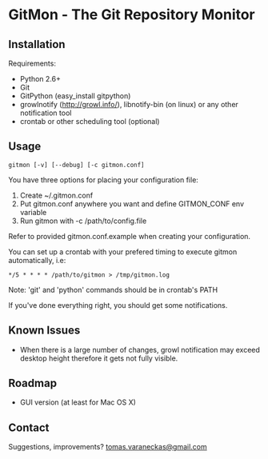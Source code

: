 GitMon - The Git Repository Monitor
===================================

Installation
------------

Requirements:

* Python 2.6+
* Git
* GitPython (easy_install gitpython)
* growlnotify (http://growl.info/), libnotify-bin (on linux) or any other notification tool
* crontab or other scheduling tool (optional)

Usage
-----

    gitmon [-v] [--debug] [-c gitmon.conf]

You have three  options for placing your configuration file:

1. Create ~/.gitmon.conf 
2. Put gitmon.conf anywhere you want and define GITMON_CONF env variable
3. Run gitmon with -c /path/to/config.file

Refer to provided gitmon.conf.example when creating your configuration.

You can set up a crontab with your prefered timing to execute gitmon 
automatically, i.e: 

    */5 * * * * /path/to/gitmon > /tmp/gitmon.log

Note: 'git' and 'python' commands should be in crontab's PATH

If you've done everything right, you should get some notifications.

Known Issues
------------

* When there is a large number of changes, growl notification may exceed desktop height therefore it gets not fully visible.

Roadmap
-------

* GUI version (at least for Mac OS X)

Contact
-------

Suggestions, improvements?
tomas.varaneckas@gmail.com

